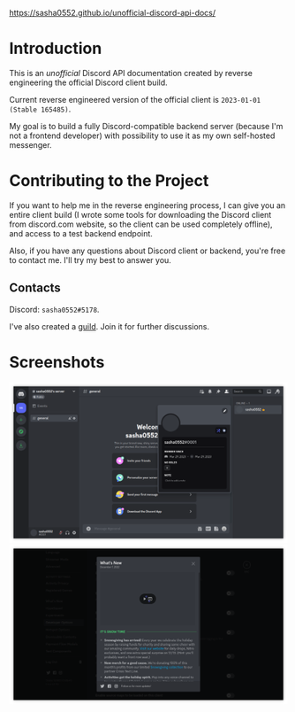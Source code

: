 https://sasha0552.github.io/unofficial-discord-api-docs/

# Introduction

This is an *unofficial* Discord API documentation created by reverse engineering the official Discord client build.

Current reverse engineered version of the official client is `2023-01-01 (Stable 165485)`.

My goal is to build a fully Discord-compatible backend server (because I'm not a frontend developer) with possibility to use it as my own self-hosted messenger.  

# Contributing to the Project

If you want to help me in the reverse engineering process, I can give you an entire client build (I wrote some tools for downloading the Discord client from discord.com website, so the client can be used completely offline), and access to a test backend endpoint.  


Also, if you have any questions about Discord client or backend, you're free to contact me. I'll try my best to answer you.  

## Contacts

Discord: `sasha0552#5178`.


I've also created a [guild](https://discord.gg/SX8dvXuTfR). Join it for further discussions.

# Screenshots


![image](images/main-1.png)
![image](images/main-2.png)
